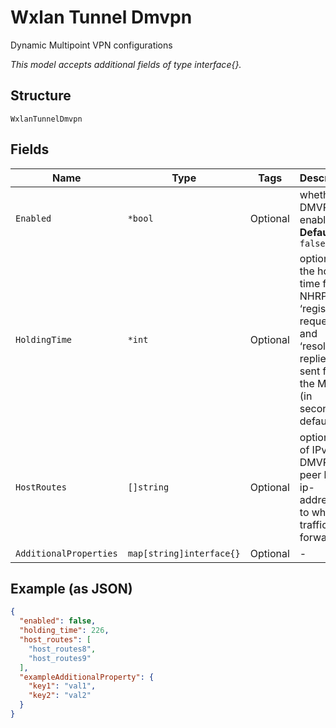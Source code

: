 
# Wxlan Tunnel Dmvpn

Dynamic Multipoint VPN configurations

*This model accepts additional fields of type interface{}.*

## Structure

`WxlanTunnelDmvpn`

## Fields

| Name | Type | Tags | Description |
|  --- | --- | --- | --- |
| `Enabled` | `*bool` | Optional | whether DMVPN is enabled<br>**Default**: `false` |
| `HoldingTime` | `*int` | Optional | optional; the holding time for NHRP ‘registration requests’  and ‘resolution replies’ sent from the Mist AP (in seconds); default 600 |
| `HostRoutes` | `[]string` | Optional | optional; list of IPv4 DMVPN peer host ip-addresses to which traffic is forwarded |
| `AdditionalProperties` | `map[string]interface{}` | Optional | - |

## Example (as JSON)

```json
{
  "enabled": false,
  "holding_time": 226,
  "host_routes": [
    "host_routes8",
    "host_routes9"
  ],
  "exampleAdditionalProperty": {
    "key1": "val1",
    "key2": "val2"
  }
}
```

